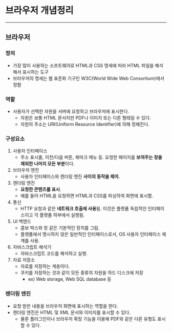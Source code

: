# 브라우저 개념정리 

---

## 브라우저 

### 정의

- 가장 많이 사용하는 소프트웨어로 HTML과 CSS 명세에 따라 HTML 파일을 해석해서 표시하는 도구
- 브라우저의 명세는 웹 표준화 기구인 W3C(World Wide Web Consortium)에서 정함

### 역할

- 사용자가 선택한 자원을 서버에 요청하고 브라우저에 표시한다. 
  - 자원은 보통 HTML 문서지만 PDF나 이미지 또는 다른 형태일 수 있다. 
  - 자원의 주소는 URI(Uniform Resource Identifier)에 의해 정해진다.

### 구성요소

1. 사용자 인터페이스
   - 주소 표시줄, 이전/다음 버튼, 북마크 메뉴 등. 요청한 페이지를 **보여주는 창을 제외한 나머지 모든 부분**이다.
2. 브라우저 엔진
   - 사용자 인터페이스와 렌더링 엔진 **사이의 동작을 제어.**
3. 렌더링 엔진 
   - **요청한 콘텐츠를 표시**. 
   - 예를 들어 HTML을 요청하면 HTML과 CSS를 파싱하여 화면에 표시함.
4. 통신 
   - HTTP 요청과 같은 **네트워크 호출에 사용**됨. 이것은 플랫폼 독립적인 인터페이스이고 각 플랫폼 하부에서 실행됨.
5. UI 백엔드 
   - 콤보 박스와 창 같은 기본적인 장치를 그림. 
   - 플랫폼에서 명시하지 않은 일반적인 인터페이스로서, OS 사용자 인터페이스 체계를 사용.
6. 자바스크립트 해석기 
   - 자바스크립트 코드를 해석하고 실행.
7. 자료 저장소 
   - 자료를 저장하는 계층이다. 
   - 쿠키를 저장하는 것과 같이 모든 종류의 자원을 하드 디스크에 저장
     - ex) Web storage, Web SQL database 등

### 렌더링 엔진 

- 요청 받은 내용을 브라우저 화면에 표시하는 역할을 한다. 
- 렌더링 엔진은 HTML 및 XML 문서와 이미지를 표시할 수 있다. 
  - 물론 플러그인이나 브라우저 확장 기능을 이용해 PDF와 같은 다른 유형도 표시할 수 있다.